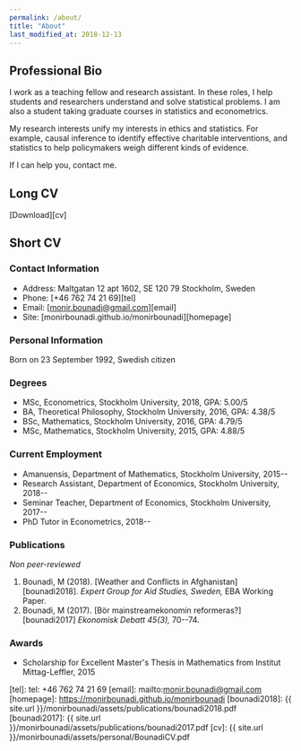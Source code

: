 ```yaml
---
permalink: /about/
title: "About"
last_modified_at: 2018-12-13
---
```


## Professional Bio

I work as a teaching fellow and research assistant. In these roles, I help students and researchers understand and solve statistical problems. I am also a student taking graduate courses in statistics and econometrics.

My research interests unify my interests in ethics and statistics. For example, causal inference to identify effective charitable interventions, and statistics to help policymakers weigh different kinds of evidence.

If I can help you, contact me. 

## Long CV

<i class="fas fa-file-pdf"></i> [Download][cv]

## Short CV

### Contact Information

- Address: Maltgatan 12 apt 1602, SE 120 79 Stockholm, Sweden 
- Phone: [+46 762 74 21 69][tel]
- Email: [monir.bounadi@gmail.com][email]
- Site: [monirbounadi.github.io/monirbounadi][homepage]

### Personal Information

Born on 23 September 1992, Swedish citizen

### Degrees

- MSc, Econometrics, Stockholm University, 2018, GPA: 5.00/5
- BA, Theoretical Philosophy, Stockholm University, 2016, GPA: 4.38/5
- BSc, Mathematics, Stockholm University, 2016, GPA: 4.79/5
- MSc, Mathematics, Stockholm University, 2015, GPA: 4.88/5

### Current Employment 

- Amanuensis, Department of Mathematics, Stockholm University, 2015--
- Research Assistant, Department of Economics, Stockholm University, 2018--
- Seminar Teacher, Department of Economics, Stockholm University, 2017--
- PhD Tutor in Econometrics, 2018--

### Publications

*Non peer-reviewed*

1. Bounadi, M (2018). [Weather and Conflicts in Afghanistan][bounadi2018]. *Expert Group for Aid Studies, Sweden,*  EBA Working Paper.
2. Bounadi, M (2017). [Bör mainstreamekonomin reformeras?][bounadi2017] *Ekonomisk Debatt 45(3),* 70--74.

### Awards

- Scholarship for Excellent Master's Thesis in Mathematics from Institut Mittag-Leffler, 2015

[tel]: tel: +46 762 74 21 69
[email]: mailto:monir.bounadi@gmail.com
[homepage]: https://monirbounadi.github.io/monirbounadi
[bounadi2018]: {{ site.url }}/monirbounadi/assets/publications/bounadi2018.pdf
[bounadi2017]: {{ site.url }}/monirbounadi/assets/publications/bounadi2017.pdf
[cv]: {{ site.url }}/monirbounadi/assets/personal/BounadiCV.pdf